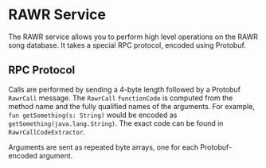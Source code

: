 # RAWR Service
The RAWR service allows you to perform high level operations
on the RAWR song database. It takes a special RPC protocol,
encoded using Protobuf.

## RPC Protocol
Calls are performed by sending a 4-byte length followed by
a Protobuf `RawrCall` message. The `RawrCall` `functionCode`
is computed from the method name and the fully qualified names
of the arguments. For example, `fun getSomething(s: String)`
would be encoded as `getSomething(java.lang.String)`. The exact
code can be found in `RawrCallCodeExtractor`.

Arguments are sent as repeated byte arrays, one for each
Protobuf-encoded argument.
